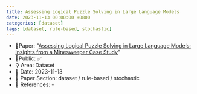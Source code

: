 ```yaml
---
title: Assessing Logical Puzzle Solving in Large Language Models
date: 2023-11-13 00:00:00 +0800
categories: [dataset]
tags: [dataset, rule-based, stochastic]
---
```


- 📙Paper: "[Assessing Logical Puzzle Solving in Large Language Models: Insights from a Minesweeper Case Study](https://www.semanticscholar.org/paper/Assessing-Logical-Puzzle-Solving-in-Large-Language-Li-Wang/d1ef653ac253f4b4a21575daaaa23f288327f11d)"
- 🔑Public: ✅
- ⚲ Area: Dataset
- 📅 Date: 2023-11-13
- 🔎 Paper Section: dataset / rule-based / stochastic
- 📝 References: -
